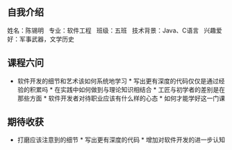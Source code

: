 ## 自我介绍

姓名：陈锡明  
专业：软件工程  
班级：五班  
技术背景：Java、C语言  
兴趣爱好：军事武器，文学历史  


## 课程六问

- 软件开发的细节和艺术该如何系统地学习
* 写出更有深度的代码仅仅是通过经验的积累吗
* 在实践中如何做到与理论知识相结合
* 工匠与初学者的差别是在那些方面
* 软件开发者对待职业应该有什么样的心态
* 如何才能学好这一门课


## 期待收获

* 打磨应该注意到的细节
* 写出更有深度的代码
* 增加对软件开发的进一步认知
